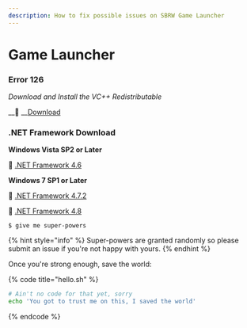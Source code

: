 ```yaml
---
description: How to fix possible issues on SBRW Game Launcher
---
```


# Game Launcher

### **Error 126**

_Download and Install the VC++ Redistributable_

\_\_💾 __[Download](https://aka.ms/vs/16/release/VC_redist.x86.exe)

### **.NET Framework Download**

**Windows Vista SP2 or Later**

💾 [.NET Framework 4.6](https://dotnet.microsoft.com/download/dotnet-framework/thank-you/net46-web-installer)

**Windows 7 SP1 or Later**

💾 [.NET Framework 4.7.2](https://dotnet.microsoft.com/download/dotnet-framework/thank-you/net472-web-installer)

💾 [.NET Framework 4.8](https://dotnet.microsoft.com/download/dotnet-framework/thank-you/net48-web-installer)

```
$ give me super-powers
```

{% hint style="info" %}
 Super-powers are granted randomly so please submit an issue if you're not happy with yours.
{% endhint %}

Once you're strong enough, save the world:

{% code title="hello.sh" %}
```bash
# Ain't no code for that yet, sorry
echo 'You got to trust me on this, I saved the world'
```
{% endcode %}



